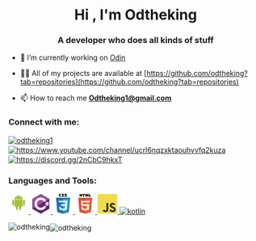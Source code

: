 <h1 align="center">Hi , I'm Odtheking</h1>
<h3 align="center">A developer who does all kinds of stuff</h3>

- 🔭 I’m currently working on [Odin](https://github.com/odtheking/Odin)

- 👨‍💻 All of my projects are available at [https://github.com/odtheking?tab=repositories](https://github.com/odtheking?tab=repositories)

- 📫 How to reach me **Odtheking1@gmail.com**

<h3 align="left">Connect with me:</h3>
<p align="left">
<a href="https://twitter.com/odtheking1" target="blank"><img align="center" src="https://raw.githubusercontent.com/rahuldkjain/github-profile-readme-generator/master/src/images/icons/Social/twitter.svg" alt="odtheking1" height="30" width="40" /></a>
<a href="https://www.youtube.com/c/https://www.youtube.com/channel/ucrl6nqzxktaouhyvfq2kuza" target="blank"><img align="center" src="https://raw.githubusercontent.com/rahuldkjain/github-profile-readme-generator/master/src/images/icons/Social/youtube.svg" alt="https://www.youtube.com/channel/ucrl6nqzxktaouhyvfq2kuza" height="30" width="40" /></a>
<a href="https://discord.gg/https://discord.gg/2nCbC9hkxT" target="blank"><img align="center" src="https://raw.githubusercontent.com/rahuldkjain/github-profile-readme-generator/master/src/images/icons/Social/discord.svg" alt="https://discord.gg/2nCbC9hkxT" height="30" width="40" /></a>
</p>

<h3 align="left">Languages and Tools:</h3>
<p align="left"> <a href="https://developer.android.com" target="_blank" rel="noreferrer"> <img src="https://raw.githubusercontent.com/devicons/devicon/master/icons/android/android-original-wordmark.svg" alt="android" width="40" height="40"/> </a> <a href="https://www.w3schools.com/cs/" target="_blank" rel="noreferrer"> <img src="https://raw.githubusercontent.com/devicons/devicon/master/icons/csharp/csharp-original.svg" alt="csharp" width="40" height="40"/> </a> <a href="https://www.w3schools.com/css/" target="_blank" rel="noreferrer"> <img src="https://raw.githubusercontent.com/devicons/devicon/master/icons/css3/css3-original-wordmark.svg" alt="css3" width="40" height="40"/> </a> <a href="https://www.w3.org/html/" target="_blank" rel="noreferrer"> <img src="https://raw.githubusercontent.com/devicons/devicon/master/icons/html5/html5-original-wordmark.svg" alt="html5" width="40" height="40"/> </a> <a href="https://developer.mozilla.org/en-US/docs/Web/JavaScript" target="_blank" rel="noreferrer"> <img src="https://raw.githubusercontent.com/devicons/devicon/master/icons/javascript/javascript-original.svg" alt="javascript" width="40" height="40"/> </a> <a href="https://kotlinlang.org" target="_blank" rel="noreferrer"> <img src="https://www.vectorlogo.zone/logos/kotlinlang/kotlinlang-icon.svg" alt="kotlin" width="40" height="40"/> </a> </p>

<p><img align="left" src="https://github-readme-stats.vercel.app/api/top-langs?username=odtheking&show_icons=true&theme=dark&locale=en&layout=compact" alt="odtheking" /></p>

<p><img align="center" src="https://github-readme-streak-stats.herokuapp.com/?user=odtheking&theme=dark" alt="odtheking" /></p>
